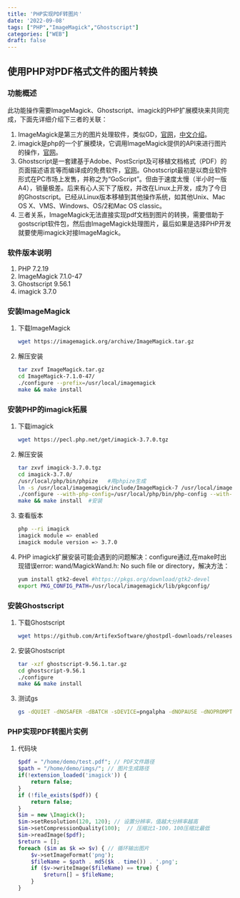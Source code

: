 ```yaml
---
title: 'PHP实现PDF转图片'
date: '2022-09-08'
tags: ["PHP","ImageMagick","Ghostscript"]
categories: ["WEB"]
draft: false
---
```

## 使用PHP对PDF格式文件的图片转换

### 功能概述

此功能操作需要ImageMagick、Ghostscript、imagick的PHP扩展模块来共同完成，下面先详细介绍下三者的关联：

1. ImageMagick是第三方的图片处理软件，类似GD，[官网](https://www.imagemagick.org)，[中文介绍](https://jelly.jd.com/article/5c34081bd7aa2c0055d09a71)。
2. imagick是php的一个扩展模块，它调用ImageMagick提供的API来进行图片的操作，[官网](https://www.php.net/manual/zh/book.imagick.php)。
3. Ghostscript是一套建基于Adobe、PostScript及可移植文档格式（PDF）的页面描述语言等而编译成的免费软件，[官网](https://www.ghostscript.com)。Ghostscript最初是以商业软件形式在PC市场上发售，并称之为“GoScript”。但由于速度太慢（半小时一版A4），销量极差。后来有心人买下了版权，并改在Linux上开发，成为了今日的Ghostscript。已经从Linux版本移植到其他操作系统，如其他Unix、Mac OS X、VMS、Windows、OS/2和Mac OS classic。
4. 三者关系，ImageMagick无法直接实现pdf文档到图片的转换，需要借助于gostscript软件包，然后由ImageMagick处理图片，最后如果是选择PHP开发就要使用imagick对接ImageMagick。

### 软件版本说明

1. PHP 7.2.19
2. ImageMagick 7.1.0-47
3. Ghostscript 9.56.1
4. imagick 3.7.0

### 安装ImageMagick

1. 下载ImageMagick

    ```bash
    wget https://imagemagick.org/archive/ImageMagick.tar.gz
    ```

2. 解压安装

    ```bash
    tar zxvf ImageMagick.tar.gz
    cd ImageMagick-7.1.0-47/
    ./configure --prefix=/usr/local/imagemagick
    make && make install
    ```

### 安装PHP的imagick拓展

1. 下载imagick

    ```bash
    wget https://pecl.php.net/get/imagick-3.7.0.tgz
    ```

2. 解压安装

    ```bash
    tar zxvf imagick-3.7.0.tgz
    cd imagick-3.7.0/
    /usr/local/php/bin/phpize   #用phpize生成
    ln -s /usr/local/imagemagick/include/ImageMagick-7 /usr/local/imagemagick/include/ImageMagick #ImageMagick6.8以上版本为/usr/local/include/ImageMagick-X,在configure之前先做下软连接
    ./configure --with-php-config=/usr/local/php/bin/php-config --with-imagick=/usr/local/imagemagick  #编译
    make && make install  #安装
    ```

3. 查看版本

    ```bash
    php --ri imagick
    imagick module => enabled
    imagick module version => 3.7.0    
    ```

4. PHP imagick扩展安装可能会遇到的问题解决：configure通过,在make时出现错误error: wand/MagickWand.h: No such file or directory，解决方法：

    ```bash
    yum install gtk2-devel #https://pkgs.org/download/gtk2-devel
    export PKG_CONFIG_PATH=/usr/local/imagemagick/lib/pkgconfig/   
    ```

### 安装Ghostscript

1. 下载Ghostscript

    ```bash
    wget https://github.com/ArtifexSoftware/ghostpdl-downloads/releases/download/gs9561/ghostscript-9.56.1.tar.gz
    ```

2. 安装Ghostscript

    ```bash
    tar -xzf ghostscript-9.56.1.tar.gz
    cd ghostscript-9.56.1
    ./configure
    make && make install
    ```

3. 测试gs

   ```bash
   gs -dQUIET -dNOSAFER -dBATCH -sDEVICE=pngalpha -dNOPAUSE -dNOPROMPT -sOutputFile=/home/wwwroot/demo/a%d.png test.pdf # sOutputFile=图片生成路径 PDF文件路径
   ```

### PHP实现PDF转图片实例

1. 代码块

    ```php
    $pdf = "/home/demo/test.pdf"; // PDF文件路径
    $path = "/home/demo/imgs/"; // 图片生成路径
    if(!extension_loaded('imagick')) {
        return false;
    }
    if (!file_exists($pdf)) {
        return false;
    }
    $im = new \Imagick();
    $im->setResolution(120, 120); // 设置分辨率，值越大分辨率越高
    $im->setCompressionQuality(100);  // 压缩比1-100，100压缩比最低
    $im->readImage($pdf);
    $return = [];
    foreach ($im as $k => $v) { // 循环输出图片
        $v->setImageFormat('png');
        $fileName = $path . md5($k . time()) . '.png';
        if ($v->writeImage($fileName) == true) {
            $return[] = $fileName;
        }
    }
   ```
